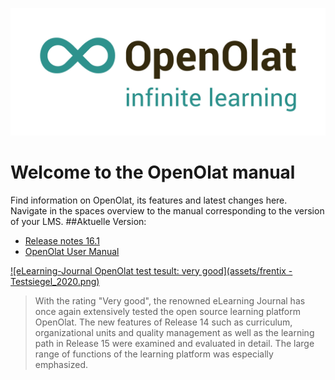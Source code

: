 ![Logo: OpenOlat – infinite learning](assets/OpenOlat_Logo_claim_RGB.png)

# Welcome to the OpenOlat manual

Find information on OpenOlat, its features and latest changes here. Navigate in the spaces overview to the manual corresponding to the version of your LMS.
##Aktuelle Version:

- [Release notes 16.1](/release-notes/16.1/)
- [OpenOlat User Manual](/user-manual/)


[![eLearning-Journal OpenOlat test tesult: very good](assets/frentix - Testsiegel_2020.png)](assets/eLJ12020_TEST_Frentix.pdf)
> With the rating "Very good", the renowned eLearning Journal has once again extensively tested the open source learning platform OpenOlat. The new features of Release 14 such as curriculum, organizational units and quality management as well as the learning path in Release 15 were examined and evaluated in detail. The large range of functions of the learning platform was especially emphasized.
